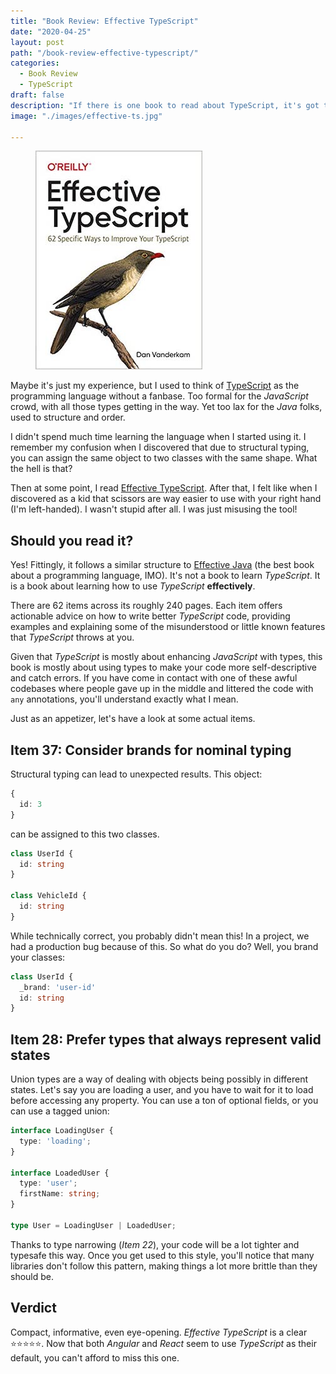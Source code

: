 ```yaml
---
title: "Book Review: Effective TypeScript"
date: "2020-04-25"
layout: post
path: "/book-review-effective-typescript/"
categories:
  - Book Review
  - TypeScript
draft: false
description: "If there is one book to read about TypeScript, it's got to be Effective TypeScript"
image: "./images/effective-ts.jpg"

---
```


<figure class="figure figure--right">
  <img src="./images/effective-ts.jpg" alt="Effective TypeScript" />
</figure>

Maybe it's just my experience, but I used to think of [TypeScript](https://www.typescriptlang.org/) as the programming language without a fanbase. Too formal for the _JavaScript_ crowd, with all those types getting in the way. Yet too lax for the _Java_ folks, used to structure and order.

I didn't spend much time learning the language when I started using it. I remember my confusion when I discovered that due to structural typing, you can assign the same object to two classes with the same shape. What the hell is that? 

Then at some point, I read [Effective TypeScript](https://www.oreilly.com/library/view/effective-typescript/9781492053736/). After that, I felt like when I discovered as a kid that scissors are way easier to use with your right hand (I'm left-handed). I wasn't stupid after all. I was just misusing the tool!

## Should **you** read it?

Yes! Fittingly, it follows a similar structure to [Effective Java](https://www.oreilly.com/library/view/effective-java-3rd/9780134686097/) (the best book about a programming language, IMO). It's not a book to learn _TypeScript_. It is a book about learning how to use _TypeScript_ **effectively**.

There are 62 items across its roughly 240 pages. Each item offers actionable advice on how to write better _TypeScript_ code, providing examples and explaining some of the misunderstood or little known features that _TypeScript_ throws at you.

Given that _TypeScript_ is mostly about enhancing _JavaScript_ with types, this book is mostly about using types to make your code more self-descriptive and catch errors. If you have come in contact with one of these awful codebases where people gave up in the middle and littered the code with `any` annotations, you'll understand exactly what I mean. 

Just as an appetizer, let's have a look at some actual items.

## Item 37: Consider brands for nominal typing

Structural typing can lead to unexpected results. This object:

```typescript
{
  id: 3
}
```

can be assigned to this two classes.

```typescript
class UserId {
  id: string
}

class VehicleId {
  id: string
}
```

While technically correct, you probably didn't mean this! In a project, we had a production bug because of this. So what do you do? Well, you brand your classes:

```typescript
class UserId {
  _brand: 'user-id'
  id: string
}
```

## Item 28: Prefer types that always represent valid states

Union types are a way of dealing with objects being possibly in different states. Let's say you are loading a user, and you have to wait for it to load before accessing any property. You can use a ton of optional fields, or you can use a tagged union:

```typescript
interface LoadingUser {
  type: 'loading';
}

interface LoadedUser {
  type: 'user';
  firstName: string;
}

type User = LoadingUser | LoadedUser;
```

Thanks to type narrowing (_Item 22_), your code will be a lot tighter and typesafe this way. Once you get used to this style, you'll notice that many libraries don't follow this pattern, making things a lot more brittle than they should be.

## Verdict

Compact, informative, even eye-opening. _Effective TypeScript_ is a clear ⭐⭐⭐⭐⭐. Now that both _Angular_ and _React_ seem to use _TypeScript_ as their default, you can't afford to miss this one. 
